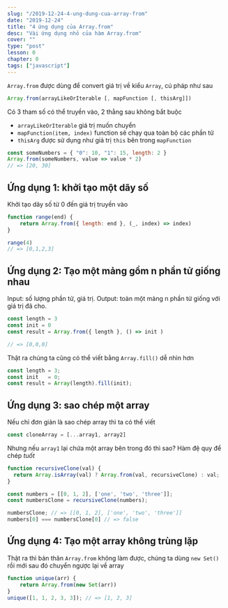 ```yaml
---
slug: "/2019-12-24-4-ung-dung-cua-array-from"
date: "2019-12-24"
title: "4 ứng dụng của Array.from"
desc: "Vài ứng dụng nhỏ của hàm Array.from"
cover: ""
type: "post"
lesson: 0
chapter: 0
tags: ["javascript"]
---
```


`Array.from` được dùng để convert giá trị về kiểu `Array`, cú pháp như sau

```js
Array.from(arrayLikeOrIterable [, mapFunction [, thisArg]])
```

Có 3 tham số có thể truyền vào, 2 thằng sau không bắt buộc

- `arrayLikeOrIterable` giá trị muốn chuyển
- `mapFunction(item, index)` function sẽ chạy qua toàn bộ các phần tử
- `thisArg` được sử dụng như giá trị `this` bên trong `mapFunction`

```js
const someNumbers = { "0": 10, "1": 15, length: 2 }
Array.from(someNumbers, value => value * 2)
// => [20, 30]
```

## Ứng dụng 1: khởi tạo một dãy số

Khởi tạo dãy số từ 0 đến giá trị truyền vào

```js
function range(end) {
    return Array.from({ length: end }, (_, index) => index)
}

range(4)
// => [0,1,2,3]
```

## Ứng dụng 2: Tạo một mảng gồm n phần tử giống nhau

Input: số lượng phần tử, giá trị.
Output: toàn một mảng n phần tử giống với giá trị đã cho.

```js
const length = 3
const init = 0
const result = Array.from({ length }, () => init )

// => [0,0,0]
```

Thật ra chúng ta cũng có thể viết bằng `Array.fill()` dễ nhìn hơn

```js
const length = 3;
const init   = 0;
const result = Array(length).fill(init);
```

## Ứng dụng 3: sao chép một array

Nếu chỉ đơn giản là sao chép array thì ta có thể viết

```js
const cloneArray = [...array1, array2]
```

Nhưng nếu `array1` lại chứa một array bên trong đó thì sao? Hàm đệ quy để chép *tuốt*

```js
function recursiveClone(val) {
  return Array.isArray(val) ? Array.from(val, recursiveClone) : val;
}

const numbers = [[0, 1, 2], ['one', 'two', 'three']];
const numbersClone = recursiveClone(numbers);

numbersClone; // => [[0, 1, 2], ['one', 'two', 'three']]
numbers[0] === numbersClone[0] // => false
```

## Ứng dụng 4: Tạo một array không trùng lặp

Thật ra thì bản thân `Array.from` không làm được, chúng ta dùng `new Set()` rồi mới sau đó chuyển ngược lại về array

```js
function unique(arr) {
    return Array.from(new Set(arr))
}
unique([1, 1, 2, 3, 3]); // => [1, 2, 3]
```

